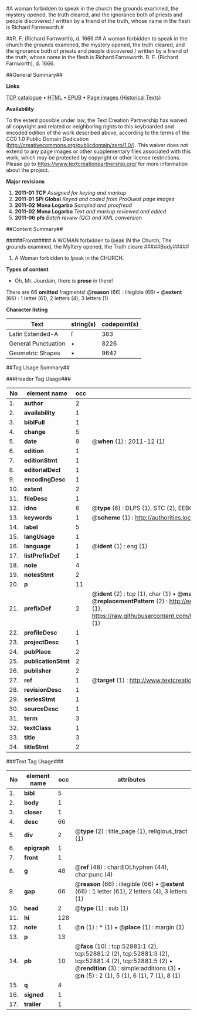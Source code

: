#A woman forbidden to speak in the church the grounds examined, the mystery opened, the truth cleared, and the ignorance both of priests and people discovered / written by a friend of the truth, whose name in the flesh is Richard Farneworth.#

##R. F. (Richard Farnworth), d. 1666.##
A woman forbidden to speak in the church the grounds examined, the mystery opened, the truth cleared, and the ignorance both of priests and people discovered / written by a friend of the truth, whose name in the flesh is Richard Farneworth.
R. F. (Richard Farnworth), d. 1666.

##General Summary##

**Links**

[TCP catalogue](http://www.ota.ox.ac.uk/tcp/)  • 
[HTML](http://tei.it.ox.ac.uk/tcp/Texts-HTML/free/A40/A40956.html)  • 
[EPUB](http://tei.it.ox.ac.uk/tcp/Texts-EPUB/free/A40/A40956.epub) • 
[Page images (Historical Texts)](https://historicaltexts.jisc.ac.uk/eebo-12036090e)

**Availability**

To the extent possible under law, the Text Creation Partnership has waived all copyright and related or neighboring rights to this keyboarded and encoded edition of the work described above, according to the terms of the CC0 1.0 Public Domain Dedication (http://creativecommons.org/publicdomain/zero/1.0/). This waiver does not extend to any page images or other supplementary files associated with this work, which may be protected by copyright or other license restrictions. Please go to https://www.textcreationpartnership.org/ for more information about the project.

**Major revisions**

1. __2011-01__ __TCP__ *Assigned for keying and markup*
1. __2011-01__ __SPi Global__ *Keyed and coded from ProQuest page images*
1. __2011-02__ __Mona Logarbo__ *Sampled and proofread*
1. __2011-02__ __Mona Logarbo__ *Text and markup reviewed and edited*
1. __2011-06__ __pfs__ *Batch review (QC) and XML conversion*

##Content Summary##

#####Front#####
A WOMAN forbidden to ſpeak IN the Church, The grounds examined, the Myſtery opened, the Truth cleare
#####Body#####

1. A Woman forbidden to ſpeak in the CHURCH.

**Types of content**

  * Oh, Mr. Jourdain, there is **prose** in there!

There are 66 **omitted** fragments! 
 @__reason__ (66) : illegible (66)  •  @__extent__ (66) : 1 letter (61), 2 letters (4), 3 letters (1)

**Character listing**


|Text|string(s)|codepoint(s)|
|---|---|---|
|Latin Extended-A|ſ|383|
|General Punctuation|•|8226|
|Geometric Shapes|▪|9642|

##Tag Usage Summary##

###Header Tag Usage###

|No|element name|occ|attributes|
|---|---|---|---|
|1.|__author__|2||
|2.|__availability__|1||
|3.|__biblFull__|1||
|4.|__change__|5||
|5.|__date__|8| @__when__ (1) : 2011-12 (1)|
|6.|__edition__|1||
|7.|__editionStmt__|1||
|8.|__editorialDecl__|1||
|9.|__encodingDesc__|1||
|10.|__extent__|2||
|11.|__fileDesc__|1||
|12.|__idno__|6| @__type__ (6) : DLPS (1), STC (2), EEBO-CITATION (1), OCLC (1), VID (1)|
|13.|__keywords__|1| @__scheme__ (1) : http://authorities.loc.gov/ (1)|
|14.|__label__|5||
|15.|__langUsage__|1||
|16.|__language__|1| @__ident__ (1) : eng (1)|
|17.|__listPrefixDef__|1||
|18.|__note__|4||
|19.|__notesStmt__|2||
|20.|__p__|11||
|21.|__prefixDef__|2| @__ident__ (2) : tcp (1), char (1)  •  @__matchPattern__ (2) : ([0-9\-]+):([0-9IVX]+) (1), (.+) (1)  •  @__replacementPattern__ (2) : http://eebo.chadwyck.com/downloadtiff?vid=$1&page=$2 (1), https://raw.githubusercontent.com/textcreationpartnership/Texts/master/tcpchars.xml#$1 (1)|
|22.|__profileDesc__|1||
|23.|__projectDesc__|1||
|24.|__pubPlace__|2||
|25.|__publicationStmt__|2||
|26.|__publisher__|2||
|27.|__ref__|1| @__target__ (1) : http://www.textcreationpartnership.org/docs/. (1)|
|28.|__revisionDesc__|1||
|29.|__seriesStmt__|1||
|30.|__sourceDesc__|1||
|31.|__term__|3||
|32.|__textClass__|1||
|33.|__title__|3||
|34.|__titleStmt__|2||


###Text Tag Usage###

|No|element name|occ|attributes|
|---|---|---|---|
|1.|__bibl__|5||
|2.|__body__|1||
|3.|__closer__|1||
|4.|__desc__|66||
|5.|__div__|2| @__type__ (2) : title_page (1), religious_tract (1)|
|6.|__epigraph__|1||
|7.|__front__|1||
|8.|__g__|48| @__ref__ (48) : char:EOLhyphen (44), char:punc (4)|
|9.|__gap__|66| @__reason__ (66) : illegible (66)  •  @__extent__ (66) : 1 letter (61), 2 letters (4), 3 letters (1)|
|10.|__head__|2| @__type__ (1) : sub (1)|
|11.|__hi__|128||
|12.|__note__|1| @__n__ (1) : * (1)  •  @__place__ (1) : margin (1)|
|13.|__p__|13||
|14.|__pb__|10| @__facs__ (10) : tcp:52881:1 (2), tcp:52881:2 (2), tcp:52881:3 (2), tcp:52881:4 (2), tcp:52881:5 (2)  •  @__rendition__ (3) : simple:additions (3)  •  @__n__ (5) : 2 (1), 5 (1), 6 (1), 7 (1), 8 (1)|
|15.|__q__|4||
|16.|__signed__|1||
|17.|__trailer__|1||
